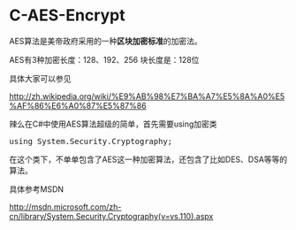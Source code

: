 # C-AES-Encrypt

AES算法是美帝政府采用的一种**区块加密标准**的加密法。

AES有3种加密长度：128、192、256
块长度是：128位

具体大家可以参见

http://zh.wikipedia.org/wiki/%E9%AB%98%E7%BA%A7%E5%8A%A0%E5%AF%86%E6%A0%87%E5%87%86

辣么在C#中使用AES算法超级的简单，首先需要using加密类

<pre class="prettyprint">
using System.Security.Cryptography;
</pre>

在这个类下，不单单包含了AES这一种加密算法，还包含了比如DES、DSA等等的算法。

具体参考MSDN

http://msdn.microsoft.com/zh-cn/library/System.Security.Cryptography(v=vs.110).aspx
